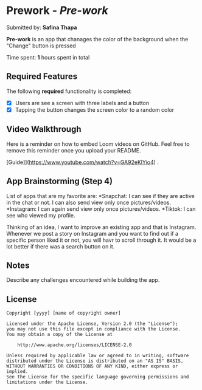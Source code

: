# Prework - *Pre-work*

Submitted by: **Safina Thapa**

**Pre-work** is an app that chanages the color of the background when the "Change" button is pressed

Time spent: **1** hours spent in total

## Required Features

The following **required** functionality is completed:

- [x] Users are see a screen with three labels and a button
- [x] Tapping the button changes the screen color to a random color
 
## Video Walkthrough

Here is a reminder on how to embed Loom videos on GitHub. Feel free to remove this reminder once you upload your README. 

[Guide]](https://www.youtube.com/watch?v=GA92eKlYio4) .

## App Brainstorming (Step 4)

List of apps that are my favorite are:
*Snapchat: I can see if they are active in the chat or not. I can also send view only once pictures/videos.
*Instagram: I can again send view only once pictures/videos.
*Tiktok: I can see who viewed my profile.

Thinking of an idea, I want to improve an existing app and that is Instagram. Whenever we post a story on Instagram and you want to find out if a specific person liked it or not, you will havr to scroll through it. It would be a lot better if there was a search button on it.

## Notes

Describe any challenges encountered while building the app.

## License

    Copyright [yyyy] [name of copyright owner]

    Licensed under the Apache License, Version 2.0 (the "License");
    you may not use this file except in compliance with the License.
    You may obtain a copy of the License at

        http://www.apache.org/licenses/LICENSE-2.0

    Unless required by applicable law or agreed to in writing, software
    distributed under the License is distributed on an "AS IS" BASIS,
    WITHOUT WARRANTIES OR CONDITIONS OF ANY KIND, either express or implied.
    See the License for the specific language governing permissions and
    limitations under the License.
